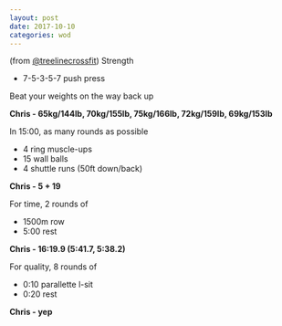 ```yaml
---
layout: post
date: 2017-10-10
categories: wod
---
```


(from [@treelinecrossfit](http://www.treelinecrossfit.com)) Strength
- 7-5-3-5-7 push press

Beat your weights on the way back up

**Chris - <span>65kg/144lb, 70kg/155lb, 75kg/166lb, 72kg/159lb, 69kg/153lb</span>**

In 15:00, as many rounds as possible
- 4 ring muscle-ups
- 15 wall balls
- 4 shuttle runs (50ft down/back)

**Chris - <span>5 + 19</span>**

For time, 2 rounds of
- 1500m row
- 5:00 rest

**Chris - <span>16:19.9 (5:41.7, 5:38.2)</span>**

For quality, 8 rounds of
- 0:10 parallette l-sit
- 0:20 rest

**Chris - <span>yep</span>**
